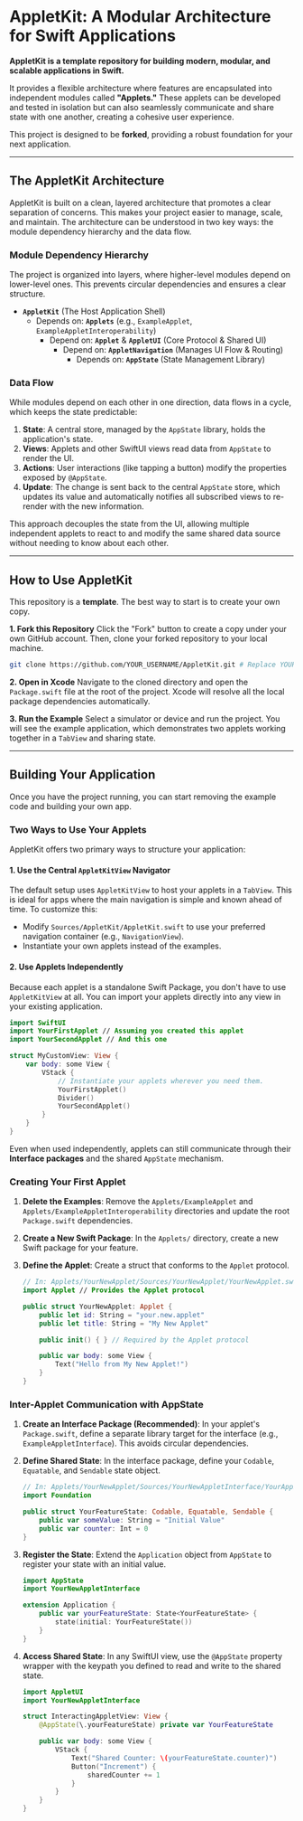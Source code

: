 # AppletKit: A Modular Architecture for Swift Applications

**AppletKit is a template repository for building modern, modular, and scalable applications in Swift.**

It provides a flexible architecture where features are encapsulated into independent modules called **"Applets."** These applets can be developed and tested in isolation but can also seamlessly communicate and share state with one another, creating a cohesive user experience.

This project is designed to be **forked**, providing a robust foundation for your next application.

-----

## The AppletKit Architecture

AppletKit is built on a clean, layered architecture that promotes a clear separation of concerns. This makes your project easier to manage, scale, and maintain. The architecture can be understood in two key ways: the module dependency hierarchy and the data flow.

### Module Dependency Hierarchy

The project is organized into layers, where higher-level modules depend on lower-level ones. This prevents circular dependencies and ensures a clear structure.

  * **`AppletKit`** (The Host Application Shell)
      * Depends on: **`Applets`** (e.g., `ExampleApplet`, `ExampleAppletInteroperability`)
          * Depend on: **`Applet`** & **`AppletUI`** (Core Protocol & Shared UI)
              * Depend on: **`AppletNavigation`** (Manages UI Flow & Routing)
                  * Depends on: **`AppState`** (State Management Library)

### Data Flow

While modules depend on each other in one direction, data flows in a cycle, which keeps the state predictable:

1.  **State**: A central store, managed by the `AppState` library, holds the application's state.
2.  **Views**: Applets and other SwiftUI views read data from `AppState` to render the UI.
3.  **Actions**: User interactions (like tapping a button) modify the properties exposed by `@AppState`.
4.  **Update**: The change is sent back to the central `AppState` store, which updates its value and automatically notifies all subscribed views to re-render with the new information.

This approach decouples the state from the UI, allowing multiple independent applets to react to and modify the same shared data source without needing to know about each other.

-----

## How to Use AppletKit

This repository is a **template**. The best way to start is to create your own copy.

**1. Fork this Repository**
Click the "Fork" button to create a copy under your own GitHub account. Then, clone your forked repository to your local machine.

```bash
git clone https://github.com/YOUR_USERNAME/AppletKit.git # Replace YOUR_USERNAME
```

**2. Open in Xcode**
Navigate to the cloned directory and open the `Package.swift` file at the root of the project. Xcode will resolve all the local package dependencies automatically.

**3. Run the Example**
Select a simulator or device and run the project. You will see the example application, which demonstrates two applets working together in a `TabView` and sharing state.

-----

## Building Your Application

Once you have the project running, you can start removing the example code and building your own app.

### Two Ways to Use Your Applets

AppletKit offers two primary ways to structure your application:

#### 1\. Use the Central `AppletKitView` Navigator

The default setup uses `AppletKitView` to host your applets in a `TabView`. This is ideal for apps where the main navigation is simple and known ahead of time. To customize this:

  * Modify `Sources/AppletKit/AppletKit.swift` to use your preferred navigation container (e.g., `NavigationView`).
  * Instantiate your own applets instead of the examples.

#### 2\. Use Applets Independently

Because each applet is a standalone Swift Package, you don't have to use `AppletKitView` at all. You can import your applets directly into any view in your existing application.

```swift
import SwiftUI
import YourFirstApplet // Assuming you created this applet
import YourSecondApplet // And this one

struct MyCustomView: View {
    var body: some View {
        VStack {
            // Instantiate your applets wherever you need them.
            YourFirstApplet()
            Divider()
            YourSecondApplet()
        }
    }
}
```

Even when used independently, applets can still communicate through their **Interface packages** and the shared `AppState` mechanism.

### Creating Your First Applet

1.  **Delete the Examples**: Remove the `Applets/ExampleApplet` and `Applets/ExampleAppletInteroperability` directories and update the root `Package.swift` dependencies.

2.  **Create a New Swift Package**: In the `Applets/` directory, create a new Swift package for your feature.

3.  **Define the Applet**: Create a struct that conforms to the `Applet` protocol.

    ```swift
    // In: Applets/YourNewApplet/Sources/YourNewApplet/YourNewApplet.swift
    import Applet // Provides the Applet protocol

    public struct YourNewApplet: Applet {
        public let id: String = "your.new.applet"
        public let title: String = "My New Applet"

        public init() { } // Required by the Applet protocol

        public var body: some View {
            Text("Hello from My New Applet!")
        }
    }
    ```

### Inter-Applet Communication with AppState

1.  **Create an Interface Package (Recommended)**: In your applet's `Package.swift`, define a separate library target for the interface (e.g., `ExampleAppletInterface`). This avoids circular dependencies.

2.  **Define Shared State**: In the interface package, define your `Codable`, `Equatable`, and `Sendable` state object.

    ```swift
    // In: Applets/YourNewApplet/Sources/YourNewAppletInterface/YourAppState.swift
    import Foundation

    public struct YourFeatureState: Codable, Equatable, Sendable {
        public var someValue: String = "Initial Value"
        public var counter: Int = 0
    }
    ```

3.  **Register the State**: Extend the `Application` object from `AppState` to register your state with an initial value.

    ```swift
    import AppState
    import YourNewAppletInterface

    extension Application {
        public var yourFeatureState: State<YourFeatureState> {
            state(initial: YourFeatureState())
        }
    }
    ```

4.  **Access Shared State**: In any SwiftUI view, use the `@AppState` property wrapper with the keypath you defined to read and write to the shared state.

    ```swift
    import AppletUI
    import YourNewAppletInterface

    struct InteractingAppletView: View {
        @AppState(\.yourFeatureState) private var YourFeatureState

        public var body: some View {
            VStack {
                Text("Shared Counter: \(yourFeatureState.counter)")
                Button("Increment") {
                    sharedCounter += 1
                }
            }
        }
    }
    ```
